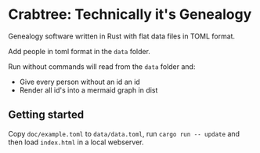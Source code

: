 Crabtree: Technically it's Genealogy
==========================

Genealogy software written in Rust with flat data files in TOML format.

Add people in toml format in the `data` folder.

Run without commands will read from the `data` folder and:

- Give every person without an id an id
- Render all id's into a mermaid graph in dist


Getting started
---------------
Copy `doc/example.toml` to `data/data.toml`, run `cargo run -- update` and then load `index.html` in a local webserver.